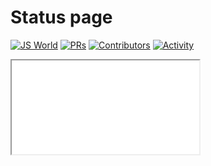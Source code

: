 # Status page

[![JS World](https://img.shields.io/badge/JSWorld-passing-FFE70B.svg?style=flat-square)]() [![PRs](https://img.shields.io/github/issues-pr-closed-raw/pythoniaweb/jsworld.svg?style=flat-square&colorB=FFE70B&label=pull%20requests)](https://github.com/pythoniaweb/jsworld/pulls?q=is%3Apr+is%3Aclosed+label%3Aadd)
[![Contributors](https://img.shields.io/github/contributors-anon/pythoniaweb/jsworld?color=FFE70B&style=flat-square)](https://github.com/pythoniaweb/jsworld/graphs/contributors)
[![Activity](https://img.shields.io/github/commit-activity/m/pythoniaweb/jsworld?color=FFE70B&style=flat-square)](https://github.com/pythoniaweb/jsworld/pulse/monthly)

<iframe src="[https://www.w3schools.com](https://status.fireurl.ga)" title="Status page by Fire Team"></iframe>

